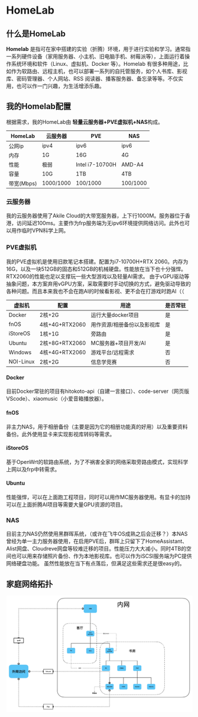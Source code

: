 # HomeLab

## 什么是HomeLab
**Homelab** 是指可在家中搭建的实验（折腾）环境，用于进行实验和学习。通常指一系列硬件设备（家用服务器、小主机、旧电脑手机、树莓派等），上面运行着操作系统环境和软件（Linux、虚拟机、Docker 等）。Homelab 有很多种用途，比如作为软路由、远程主机，也可以部署一系列的自托管服务，如个人书库、影视库、密码管理器、个人网站、RSS 阅读器、播客服务器、备忘录等等。不仅实用，也可以作一门兴趣，为生活增添乐趣。
## 我的Homelab配置
根据需求，我的HomeLab由 **轻量云服务器+PVE虚拟机+NAS**构成。

|    HomeLab      | 云服务器      | PVE             | NAS      |
| --------- | ------------ | --------------- | --------- |
| 公网ip     | ipv4      | ipv6            | ipv6     |
| 内存       | 1G        | 16G             | 4G       |
| 性能       | 极弱        | Intel i7-10700H | AMD-A4   |
| 容量       | 10G       | 1TB             | 4TB      |
| 带宽(Mbps) | 1000/1000 | 100/1000        | 100/1000 |

### 云服务器
我的云服务器使用了Akile Cloud的大带宽服务器，上下行1000M。服务器位于香港，访问延迟100ms。主要作为frp服务端为无ipv6环境提供网络访问。此外也可以用作临时VPN科学上网。
### PVE虚拟机
我的PVE虚拟机是使用旧款笔记本搭建。配置为i7-10700H+RTX 2060。内存为16G，以及一块512GB的固态和512GB的机械硬盘。性能放在当下也十分强悍。RTX2060的性能也足以支撑玩一些大型游戏以及轻量AI需求。
由于vGPU驱动等抽象问题，本方案弃用vGPU方案，采取需要时手动切换的方式，避免驱动导致的各种问题。而且本来我也不会在跑AI的时候看影视、更不会在打游戏时跑AI（（

| 虚拟机       | 配置            | 用途             | 是否常驻 |
| --------- | ------------- | -------------- | ---- |
| Docker    | 2核+2G         | 运行大量docker项目   | 是    |
| fnOS      | 4核+4G+RTX2060 | 用作资源/相册备份以及影视库 | 是    |
| iStoreOS  | 1核+1G         | 旁路由            | 是    |
| Ubuntu    | 2核+8G+RTX2060 | MC服务器+项目开发/AI  | 是    |
| Windows   | 4核+4G+RTX2060 | 游戏平台/远程需求      | 否    |
| NOI-Linux | 2核+2G         | 信息学竞赛          | 否    |

#### Docker
目前Docker常驻的项目有hitokoto-api（自建一言接口）、code-server（网页版VScode）、xiaomusic（小爱音箱播放器）。
#### fnOS
非主力NAS，用于相册备份（主要是因为它的相册功能真的好用）以及重要资料备份。此外使用显卡来实现影视库转码等需求。
#### iStoreOS
基于OpenWrt的软路由系统，为了不祸害全家的网络采取旁路由模式，实现科学上网以及frp中转需求。
#### Ubuntu
性能强悍，可以在上面跑工程项目，同时可以用作MC服务器使用。有显卡的加持可以在上面折腾AI项目等需要大量GPU资源的项目。
### NAS
目前主力NAS仍然使用黑群晖系统，（或许在飞牛OS成熟之后会迁移？）本NAS曾经为单一主力服务器使用，在启用PVE后，群晖上只留下了HomeAssistant、Alist网盘、Cloudreve网盘等较难迁移的项目。性能压力大大减小。同时4TB的空间也可以用来存储照片备份、作为本地影视库。也可以作为iSCSI服务端为PC提供网络硬盘功能。
虽然性能放在当下有点落后，但满足这些需求还是很easy的。
## 家庭网络拓扑

![拓扑](/HomeLab/家庭网络拓扑.jpg)